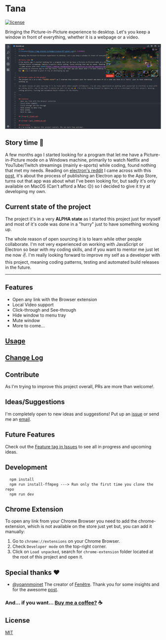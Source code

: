# Tana
[![license](https://img.shields.io/badge/License-MIT-green.svg)](./LICENSE)

Bringing the Picture-in-Picture experience to desktop. Let's you keep a window in front of everything, whether it is a webpage or a video.

![screenshot_1](./static/screenshot_1.png)

## Story time 🙌
A few months ago I started looking for a program that let me have a Picture-in-Picture mode on a Windows machine, primarily to watch Netflix and YouTube/Twitch streamings (mainly e-sports) while coding, found nothing that met my needs. Reading on [electron's reddit](https://www.reddit.com/r/electronjs/) I came across with this [post](https://medium.com/@yoannm/pushing-electron-on-the-mac-appstore-early-stages-7dcb85936f92/), it's about the process of publishing an Electron app to the App Store, turns out that app was about what I've been looking for, but sadly it's only available on MacOS (Can't afford a Mac 😔) so I decided to give it try at developing my own.

## Current state of the project
The project it's in a very **ALPHA state** as I started this project just for myself and most of it's code was done in a "hurry" just to have something working up.

The whole reason of open sourcing it is to learn while other people collaborate. I'm not very experienced on working with JavaScript or Electron so bear with my coding skills, and if you want to mentor me just let me now ✌️. I'm really looking forward to improve my self as a developer with this project, meaning coding patterns, testing and automated build releases in the future.

---

## Features
- Open any link with the Browser extension
- Local Video support
- Click-through and See-through
- Hide window to menu tray
- Mute window
- More to come...

## [Usage](./USAGE.md)

## [Change Log](./CHANGELOG.md)

## Contribute
As I'm trying to improve this project overall, PRs are more than welcome!.

## Ideas/Suggestions
I'm completely open to new ideas and suggestions! Put up an [issue](https://github.com/jMavarez/Tana/issues) or send me an [email](mailto:josuemavarez@gmail.com?Subject=Tana%20-%20Idea/Suggestion).

## Future Features
Check out the [Feature tag in Issues](https://github.com/jMavarez/Tana/labels/feature) to see all in progress and upcoming ideas.

## Development

```
  npm install
  npm run install-ffmpeg ---> Run only the first time you clone the repo
  npm run dev
```

## Chrome Extension

To open any link from your Chrome Browser you need to add the chrome-extension, which is not available on the store just yet but, you can add it manually:

  1. Go to ```chrome://extensions``` on your Chrome Browser.
  2. Check ```Developer mode``` on the top-right corner.
  3. Click on ```Load unpacked```, search for ```chrome-extension``` folder located at the root of this project and open it.

## Special thanks ❤
- [@yoannmoinet](https://github.com/yoannmoinet) The creator of [Fenêtre](https://xn--fent-ipa.re/). Thank you for some insights and for the awesome [post](https://medium.com/@yoannm/pushing-electron-on-the-mac-appstore-early-stages-7dcb85936f92/).

### And... if you want... [Buy me a coffee?](https://www.buymeacoffee.com/PxXloW02f) ☕️

## License

[MIT](./LICENSE)
